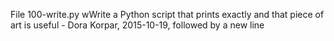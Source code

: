 File 100-write.py wWrite a Python script that prints exactly and that piece of art is useful - Dora Korpar, 2015-10-19, followed by a new line
